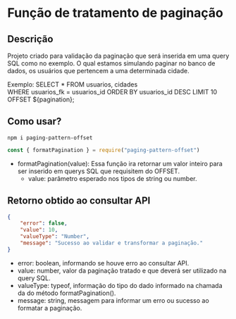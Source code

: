 # Função de tratamento de paginação

## Descrição
Projeto criado para validação da paginação que será inserida em uma query SQL como no exemplo.
O qual estamos simulando paginar no banco de dados, os usuários que pertencem a uma determinada cidade.

Exemplo: SELECT * FROM usuarios, cidades  
    WHERE usuarios_fk = usuarios_id 
    ORDER BY usuarios_id 
    DESC LIMIT 10 OFFSET ${pagination};

## Como usar?

```shell
npm i paging-pattern-offset
```

```js
const { formatPagination } = require("paging-pattern-offset")
```

- formatPagination(value): 
    Essa função ira retornar um valor inteiro para ser inserido em querys SQL que requisitem do OFFSET.
    - value: parâmetro esperado nos tipos de string ou number.

## Retorno obtido ao consultar API

```json
{
    "error": false,
    "value": 10,
    "valueType": "Number",
    "message": "Sucesso ao validar e transformar a paginação."
}
```

- error: boolean, informando se houve erro ao consultar API.
- value: number, valor da paginação tratado e que deverá ser utilizado na query SQL.
- valueType: typeof, informação do tipo do dado informado na chamada da do método formatPagination().
- message: string, messagem para informar um erro ou sucesso ao formatar a paginação.